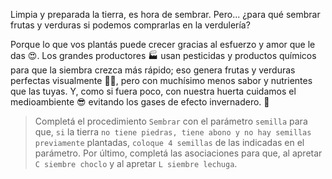 <gs-attire attire-url="https://raw.githubusercontent.com/MumukiProject/mumuki-guia-gobstones-eventos-kids/master/assets/attires/config_1552685468604.json"></gs-attire>

<gs-toolbox toolbox-url="https://raw.githubusercontent.com/MumukiProject/mumuki-guia-gobstones-eventos-kids/master/assets/toolbox_1552945151840.xml"></gs-toolbox>

<gs-keyboard-config keyboard-url="https://raw.githubusercontent.com/MumukiProject/mumuki-guia-gobstones-eventos-kids/master/assets/keyboard.json"></gs-keyboard-config>

Limpia y preparada la tierra, es hora de sembrar. Pero... ¿para qué sembrar frutas y verduras si podemos comprarlas en la verdulería? 

Porque lo que vos plantás puede crecer gracias al esfuerzo y amor que le das :heart_eyes:. Los grandes productores :factory: usan pesticidas y productos químicos para que la siembra crezca más rápido; eso genera frutas y verduras perfectas visualmente :tomato::eyes:, pero con muchísimo menos sabor y nutrientes que las tuyas. Y, como si fuera poco, con nuestra huerta cuidamos el medioambiente :sunglasses: evitando los gases de efecto invernadero. :foggy:

> Completá el procedimiento `Sembrar` con el parámetro `semilla` para que, `si` la tierra `no tiene piedras, tiene abono y no hay semillas previamente` plantadas, `coloque 4 semillas` de las indicadas en el parámetro. Por último, completá las asociaciones para que, al apretar `C siembre choclo` y al apretar `L siembre lechuga`. 
